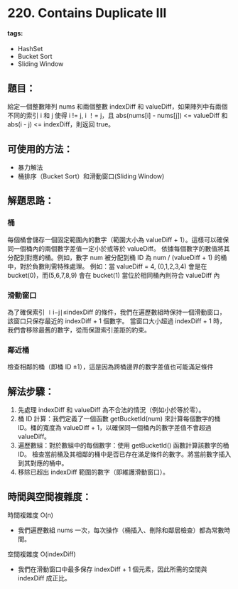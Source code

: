 # 220. Contains Duplicate III
#### tags:
- HashSet
- Bucket Sort
- Sliding Window

## 題目：
給定一個整數陣列 nums 和兩個整數 indexDiff 和 valueDiff，如果陣列中有兩個不同的索引 i 和 j
使得 i != j, i ！= j，且 abs(nums[i] - nums[j]) <= valueDiff 和 abs(i - j) <= indexDiff，則返回 true。

## 可使用的方法：
- 暴力解法
- 桶排序（Bucket Sort）和滑動窗口(Sliding Window)

## 解題思路： 
### 桶
每個桶會儲存一個固定範圍內的數字（範圍大小為 valueDiff + 1）。這樣可以確保同一個桶內的兩個數字差值一定小於或等於 valueDiff。
依據每個數字的數值將其分配到對應的桶。例如，數字 num 被分配到桶 ID 為 num / (valueDiff + 1) 的桶中，對於負數則需特殊處理。
例如：當 valueDiff = 4,  (0,1,2,3,4) 會是在 bucket(0)，而(5,6,7,8,9) 會在 bucket(1)
當位於相同桶內則符合 valueDiff 內

### 滑動窗口
為了確保索引 ∣i−j∣≤indexDiff 的條件，我們在遍歷數組時保持一個滑動窗口，該窗口只保存最近的 indexDiff + 1 個數字。
當窗口大小超過 indexDiff + 1 時，我們會移除最舊的數字，從而保證索引差距的約束。

### 鄰近桶
檢查相鄰的桶（即桶 ID ±1），這是因為跨桶邊界的數字差值也可能滿足條件

## 解法步驟：

1. 先處理 indexDiff 和 valueDiff 為不合法的情況（例如小於等於零）。
2. 桶 ID 計算：我們定義了一個函數 getBucketId(num) 來計算每個數字的桶 ID。桶的寬度為 valueDiff + 1，以確保同一個桶內的數字差值不會超過 valueDiff。
3. 遍歷數組：對於數組中的每個數字：使用 getBucketId() 函數計算該數字的桶 ID。 檢查當前桶及其相鄰的桶中是否已存在滿足條件的數字。將當前數字插入到其對應的桶中。
4. 移除已超出 indexDiff 範圍的數字（即維護滑動窗口）。

## 時間與空間複雜度：
時間複雜度 O(n) 
- 我們遍歷數組 nums 一次，每次操作（桶插入、刪除和鄰居檢查）都為常數時間。

空間複雜度 O(indexDiff)
- 我們在滑動窗口中最多保存 indexDiff + 1 個元素，因此所需的空間與 indexDiff 成正比。